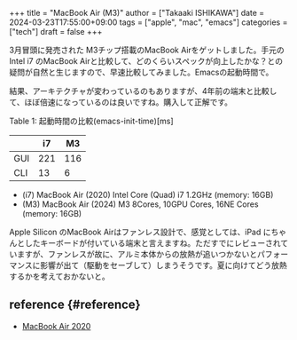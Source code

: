 +++
title = "MacBook Air (M3)"
author = ["Takaaki ISHIKAWA"]
date = 2024-03-23T17:55:00+09:00
tags = ["apple", "mac", "emacs"]
categories = ["tech"]
draft = false
+++

3月冒頭に発売された M3チップ搭載のMacBook Airをゲットしました。手元の Intel i7 のMacBook Airと比較して、どのくらいスペックが向上したかな？との疑問が自然と生じますので、早速比較してみました。Emacsの起動時間で。  

結果、アーキテクチャが変わっているのもありますが、4年前の端末と比較して、ほぼ倍速になっているのは良いですね。購入して正解です。  

<div class="table-caption">
  <span class="table-number">Table 1</span>:
  起動時間の比較(emacs-init-time)[ms]
</div>

|     | i7  | M3  |
|-----|-----|-----|
| GUI | 221 | 116 |
| CLI | 13  | 6   |

-   (i7) MacBook Air (2020) Intel Core (Quad) i7 1.2GHz (memory: 16GB)
-   (M3) MacBook Air (2024) M3 8Cores, 10GPU Cores, 16NE Cores (memory: 16GB)

Apple Silicon のMacBook Airはファンレス設計で、感覚としては、iPad にちゃんとしたキーボードが付いている端末と言えますね。ただすでにレビューされていますが、ファンレスが故に、アルミ本体からの放熱が追いつかないとパフォーマンスに影響が出て（駆動をセーブして）しまうそうです。夏に向けてどう放熱するかを考えておかないと。  


## reference {#reference}

-   [MacBook Air 2020](https://pxaka.tokyo/blog/2020/0411-macbook-air-2020/)
